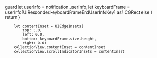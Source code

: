guard let userInfo = notification.userInfo,
            let keyboardFrame = userInfo[UIResponder.keyboardFrameEndUserInfoKey] as? CGRect else {
                return
        }
        
        let contentInset = UIEdgeInsets(
            top: 0.0,
            left: 0.0,
            bottom: keyboardFrame.size.height,
            right: 0.0)
        collectionView.contentInset = contentInset
        collectionView.scrollIndicatorInsets = contentInset
